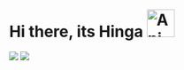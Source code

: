 # Hi there, its Hinga <img src="https://iam-weijie.github.io/wave/hand-emoji.svg" alt="Animated Emoji" width="50" height="50">

<img src="{https://img.shields.io/badge/LinkedIn-0077B5?style=for-the-badge&logo=linkedin&logoColor=white}" />
  <img src="{https://img.shields.io/badge/LinkedIn-0077B5?style=for-the-badge&logo=linkedin&logoColor=white}" />

